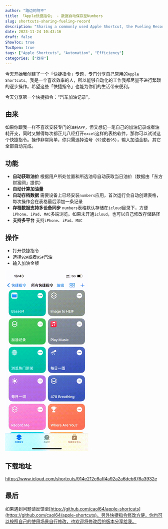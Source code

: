 ```yaml
---
author: "路边的阿不"
title: 「Apple快捷指令」 - 数据自动保存至Numbers
slug: shortcuts-sharing-fueling-record
description: "Sharing a commonly used Apple Shortcut, the Fueling Record. Catered for those who crave efficiency, this function simplifies fueling record processes. No need for separate apps or manual tracking. Hope these shortcuts can facilitate your life too."
date: 2023-11-24 10:43:16
draft: false
ShowToc: true
TocOpen: true
tags: ["Apple Shortcuts", "Automation", "Efficiency"]
categories: ["效率"]
---
```


今天开始我创建了一个「快捷指令」专题，专门分享自己常用的`Apple Shortcuts`。我是一个喜欢效率的人，所以能够自动化的工作我都尽量不进行繁琐的逐步操作。希望这些「快捷指令」也能为你们的生活带来便利。

今天分享第一个快捷指令：“汽车加油记录”。

## 由来
如果你跟我一样不喜欢安装专门的`油耗APP`，但又想记一笔自己的加油记录或者油耗开支，同时又懒得每次都正儿八经打开`excel`这样的表格软件，那你可以试试这个快捷指令。操作非常简单，你只需选择油号（`92`或者`95`），输入加油金额，其它全部自动完成。

## 功能
- **自动获取油价** 根据用户所处位置和所选油号自动获取当日油价（数据由「东方财富网」提供）
- **自动计算加油量**
- **自动存档数据** 需要设备上已经安装`numbers`应用，首次运行会自动创建表格，每次操作会在表格最后添加一条记录
- **存档数据支持多设备同步** `numbers`表格默认存储在`icloud`目录下，方便`iPhone`、`iPad`、`MAC`多端浏览。如果未开通`icloud`，也可以自己修改存储路径
- **支持多平台** 支持`iPhone`、`iPad`、`MAC`

## 操作
- 打开快捷指令
- 选择`92#`或者`95#`汽油
- 输入加油金额 

![](/imgs/posts/2023-11-24-shortcuts-sharing-fueling-record/1.gif)

## 下载地址
https://www.icloud.com/shortcuts/914e212e8aff4a92a2a6deb676a3932e

## 最后
如果遇到问题请反馈至[https://github.com/caol64/apple-shortcuts](https://github.com/caol64/apple-shortcuts)。另外快捷指令修改方便，你也可以按照自己的使用场景自行修改，也欢迎将修改后的版本分享给我。